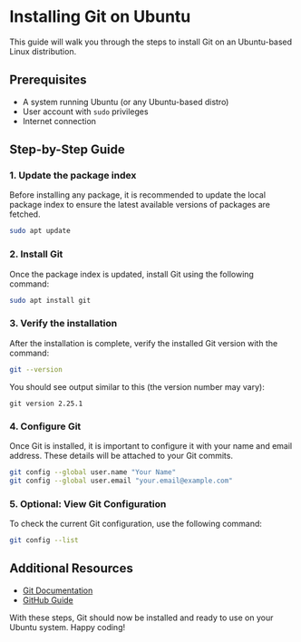 
# Installing Git on Ubuntu

This guide will walk you through the steps to install Git on an Ubuntu-based Linux distribution.

## Prerequisites
- A system running Ubuntu (or any Ubuntu-based distro)
- User account with `sudo` privileges
- Internet connection

## Step-by-Step Guide

### 1. Update the package index
Before installing any package, it is recommended to update the local package index to ensure the latest available versions of packages are fetched.

```bash
sudo apt update
```

### 2. Install Git
Once the package index is updated, install Git using the following command:

```bash
sudo apt install git
```

### 3. Verify the installation
After the installation is complete, verify the installed Git version with the command:

```bash
git --version
```

You should see output similar to this (the version number may vary):

```
git version 2.25.1
```

### 4. Configure Git
Once Git is installed, it is important to configure it with your name and email address. These details will be attached to your Git commits.

```bash
git config --global user.name "Your Name"
git config --global user.email "your.email@example.com"
```

### 5. Optional: View Git Configuration
To check the current Git configuration, use the following command:

```bash
git config --list
```

## Additional Resources
- [Git Documentation](https://git-scm.com/doc)
- [GitHub Guide](https://guides.github.com/activities/hello-world/)

With these steps, Git should now be installed and ready to use on your Ubuntu system. Happy coding!